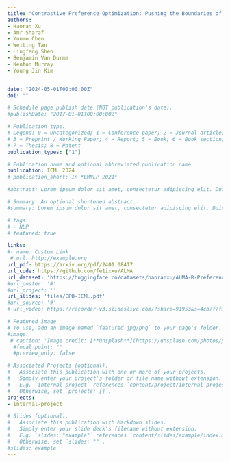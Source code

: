 ```yaml
---
title: "Contrastive Preference Optimization: Pushing the Boundaries of LLM Performance in Machine Translation"
authors:
- Haoran Xu
- Amr Sharaf
- Yunmo Chen
- Weiting Tan
- Lingfeng Shen
- Benjamin Van Durme
- Kenton Murray
- Young Jin Kim


date: "2024-05-01T00:00:00Z"
doi: ""

# Schedule page publish date (NOT publication's date).
#publishDate: "2017-01-01T00:00:00Z"

# Publication type.
# Legend: 0 = Uncategorized; 1 = Conference paper; 2 = Journal article;
# 3 = Preprint / Working Paper; 4 = Report; 5 = Book; 6 = Book section;
# 7 = Thesis; 8 = Patent
publication_types: ["1"]

# Publication name and optional abbreviated publication name.
publication: ICML 2024
# publication_short: In *EMNLP 2021*

#abstract: Lorem ipsum dolor sit amet, consectetur adipiscing elit. Duis posuere tellus ac convallis placerat. Proin tincidunt magna sed ex sollicitudin condimentum. Sed ac faucibus dolor, scelerisque sollicitudin nisi. Cras purus urna, suscipit quis sapien eu, pulvinar tempor diam. Quisque risus orci, mollis id ante sit amet, gravida egestas nisl. Sed ac tempus magna. Proin in dui enim. Donec condimentum, sem id dapibus fringilla, tellus enim condimentum arcu, nec volutpat est felis vel metus. Vestibulum sit amet erat at nulla eleifend gravida.

# Summary. An optional shortened abstract.
#summary: Lorem ipsum dolor sit amet, consectetur adipiscing elit. Duis posuere tellus ac convallis placerat. Proin tincidunt magna sed ex sollicitudin condimentum.

# tags:
# - NLP
# featured: true

links:
#- name: Custom Link
 # url: http://example.org
url_pdf: https://arxiv.org/pdf/2401.08417
url_code: https://github.com/fe1ixxu/ALMA
url_dataset: 'https://huggingface.co/datasets/haoranxu/ALMA-R-Preference'
#url_poster: '#'
#url_project: ''
url_slides: 'files/CPO-ICML.pdf'
#url_source: '#'
# url_video: https://recorder-v3.slideslive.com/?share=91953&s=4cb7f7f3-3ba9-4880-88fb-616aae3f463c

# Featured image
# To use, add an image named `featured.jpg/png` to your page's folder. 
#image:
 # caption: 'Image credit: [**Unsplash**](https://unsplash.com/photos/pLCdAaMFLTE)'
  #focal_point: ""
  #preview_only: false

# Associated Projects (optional).
#   Associate this publication with one or more of your projects.
#   Simply enter your project's folder or file name without extension.
#   E.g. `internal-project` references `content/project/internal-project/index.md`.
#   Otherwise, set `projects: []`.
projects:
- internal-project

# Slides (optional).
#   Associate this publication with Markdown slides.
#   Simply enter your slide deck's filename without extension.
#   E.g. `slides: "example"` references `content/slides/example/index.md`.
#   Otherwise, set `slides: ""`.
#slides: example
---
```


